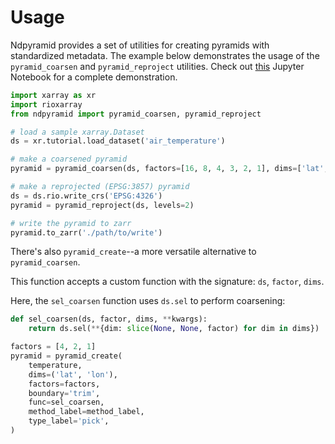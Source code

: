 # Usage

Ndpyramid provides a set of utilities for creating pyramids with standardized metadata.
The example below demonstrates the usage of the `pyramid_coarsen` and `pyramid_reproject`
utilities. Check out [this](https://github.com/carbonplan/ndpyramid/blob/main/notebooks/demo.ipynb)
Jupyter Notebook for a complete demonstration.

```python
import xarray as xr
import rioxarray
from ndpyramid import pyramid_coarsen, pyramid_reproject

# load a sample xarray.Dataset
ds = xr.tutorial.load_dataset('air_temperature')

# make a coarsened pyramid
pyramid = pyramid_coarsen(ds, factors=[16, 8, 4, 3, 2, 1], dims=['lat', 'lon'], boundary='trim')

# make a reprojected (EPSG:3857) pyramid
ds = ds.rio.write_crs('EPSG:4326')
pyramid = pyramid_reproject(ds, levels=2)

# write the pyramid to zarr
pyramid.to_zarr('./path/to/write')
```

There's also `pyramid_create`--a more versatile alternative to `pyramid_coarsen`.

This function accepts a custom function with the signature: `ds`, `factor`, `dims`.

Here, the `sel_coarsen` function uses `ds.sel` to perform coarsening:

```python
def sel_coarsen(ds, factor, dims, **kwargs):
    return ds.sel(**{dim: slice(None, None, factor) for dim in dims})

factors = [4, 2, 1]
pyramid = pyramid_create(
    temperature,
    dims=('lat', 'lon'),
    factors=factors,
    boundary='trim',
    func=sel_coarsen,
    method_label=method_label,
    type_label='pick',
)
```
